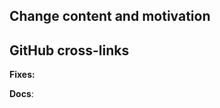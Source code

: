 <!-- 
Thanks for sending a Pull Request (PR)! Please use this template to facilitate the review/merge process. 

Please make sure that the PR fullfills these review criteria before submitting:

POSITIVES
- Has a nice, self-explanatory title
- Fixes the root cause of a bug in existing functionality
- Adds functionality or fixes a problem needed by a large number of users
- Simple, targeted
- Easily tested; has tests
- Reduces complexity and lines of code
- Change has already been discussed and is known to committers (open an issue first otherwise)

NEGATIVES
- Makes lots of modifications in one "big bang" change
- Adds user-space functionality that does not need to be maintained in KubeNow, but could be hosted externally 
- Adds large dependencies
- Adds a large amount of code
-->

## Change content and motivation
<!-- please describe briefly the content of this PR, and motivate why this changes are needed -->

## GitHub cross-links 
<!-- 
please list the issues that are going to be fixed by this PR (if applicable). 
Use the suggested format to facilitate issue closing. 
-->
**Fixes:** <!-- fixes #X, fixes #Y, ... fixes #Z -->
<!-- 
please add documentation for your feature (if applicable), and link the documentation changes. 
Documentation PRs are to be sent to https://github.com/kubenow/docs.
-->
**Docs**: <!-- kubenow/docs#X, kubenow/docs#Y, ... kubenow/docs#Z -->
